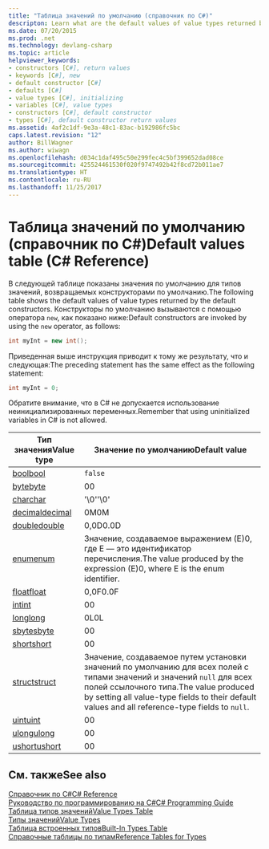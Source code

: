 ```yaml
---
title: "Таблица значений по умолчанию (справочник по C#)"
descripton: Learn what are the default values of value types returned by the default constructors.
ms.date: 07/20/2015
ms.prod: .net
ms.technology: devlang-csharp
ms.topic: article
helpviewer_keywords:
- constructors [C#], return values
- keywords [C#], new
- default constructor [C#]
- defaults [C#]
- value types [C#], initializing
- variables [C#], value types
- constructors [C#], default constructor
- types [C#], default constructor return values
ms.assetid: 4af2c1df-9e3a-48c1-83ac-b192986fc5bc
caps.latest.revision: "12"
author: BillWagner
ms.author: wiwagn
ms.openlocfilehash: d034c1daf495c50e299fec4c5bf399652dad08ce
ms.sourcegitcommit: 425524461530f020f9747492b42f8cd72b011ae7
ms.translationtype: HT
ms.contentlocale: ru-RU
ms.lasthandoff: 11/25/2017
---
```

# <a name="default-values-table-c-reference"></a><span data-ttu-id="9c473-102">Таблица значений по умолчанию (справочник по C#)</span><span class="sxs-lookup"><span data-stu-id="9c473-102">Default values table (C# Reference)</span></span>
<span data-ttu-id="9c473-103">В следующей таблице показаны значения по умолчанию для типов значений, возвращаемых конструкторами по умолчанию.</span><span class="sxs-lookup"><span data-stu-id="9c473-103">The following table shows the default values of value types returned by the default constructors.</span></span> <span data-ttu-id="9c473-104">Конструкторы по умолчанию вызываются с помощью оператора `new`, как показано ниже:</span><span class="sxs-lookup"><span data-stu-id="9c473-104">Default constructors are invoked by using the `new` operator, as follows:</span></span>

```csharp
int myInt = new int();
```

<span data-ttu-id="9c473-105">Приведенная выше инструкция приводит к тому же результату, что и следующая:</span><span class="sxs-lookup"><span data-stu-id="9c473-105">The preceding statement has the same effect as the following statement:</span></span>

```csharp
int myInt = 0;
```

<span data-ttu-id="9c473-106">Обратите внимание, что в C# не допускается использование неинициализированных переменных.</span><span class="sxs-lookup"><span data-stu-id="9c473-106">Remember that using uninitialized variables in C# is not allowed.</span></span>

|<span data-ttu-id="9c473-107">Тип значения</span><span class="sxs-lookup"><span data-stu-id="9c473-107">Value type</span></span>|<span data-ttu-id="9c473-108">Значение по умолчанию</span><span class="sxs-lookup"><span data-stu-id="9c473-108">Default value</span></span>|
|----------------|-------------------|
|[<span data-ttu-id="9c473-109">bool</span><span class="sxs-lookup"><span data-stu-id="9c473-109">bool</span></span>](../../../csharp/language-reference/keywords/bool.md)|`false`|
|[<span data-ttu-id="9c473-110">byte</span><span class="sxs-lookup"><span data-stu-id="9c473-110">byte</span></span>](../../../csharp/language-reference/keywords/byte.md)|<span data-ttu-id="9c473-111">0</span><span class="sxs-lookup"><span data-stu-id="9c473-111">0</span></span>|
|[<span data-ttu-id="9c473-112">char</span><span class="sxs-lookup"><span data-stu-id="9c473-112">char</span></span>](../../../csharp/language-reference/keywords/char.md)|<span data-ttu-id="9c473-113">'\0'</span><span class="sxs-lookup"><span data-stu-id="9c473-113">'\0'</span></span>|
|[<span data-ttu-id="9c473-114">decimal</span><span class="sxs-lookup"><span data-stu-id="9c473-114">decimal</span></span>](../../../csharp/language-reference/keywords/decimal.md)|<span data-ttu-id="9c473-115">0M</span><span class="sxs-lookup"><span data-stu-id="9c473-115">0M</span></span>|
|[<span data-ttu-id="9c473-116">double</span><span class="sxs-lookup"><span data-stu-id="9c473-116">double</span></span>](../../../csharp/language-reference/keywords/double.md)|<span data-ttu-id="9c473-117">0,0D</span><span class="sxs-lookup"><span data-stu-id="9c473-117">0.0D</span></span>|
|[<span data-ttu-id="9c473-118">enum</span><span class="sxs-lookup"><span data-stu-id="9c473-118">enum</span></span>](../../../csharp/language-reference/keywords/enum.md)|<span data-ttu-id="9c473-119">Значение, создаваемое выражением (E)0, где E — это идентификатор перечисления.</span><span class="sxs-lookup"><span data-stu-id="9c473-119">The value produced by the expression (E)0, where E is the enum identifier.</span></span>|
|[<span data-ttu-id="9c473-120">float</span><span class="sxs-lookup"><span data-stu-id="9c473-120">float</span></span>](../../../csharp/language-reference/keywords/float.md)|<span data-ttu-id="9c473-121">0,0F</span><span class="sxs-lookup"><span data-stu-id="9c473-121">0.0F</span></span>|
|[<span data-ttu-id="9c473-122">int</span><span class="sxs-lookup"><span data-stu-id="9c473-122">int</span></span>](../../../csharp/language-reference/keywords/int.md)|<span data-ttu-id="9c473-123">0</span><span class="sxs-lookup"><span data-stu-id="9c473-123">0</span></span>|
|[<span data-ttu-id="9c473-124">long</span><span class="sxs-lookup"><span data-stu-id="9c473-124">long</span></span>](../../../csharp/language-reference/keywords/long.md)|<span data-ttu-id="9c473-125">0L</span><span class="sxs-lookup"><span data-stu-id="9c473-125">0L</span></span>|
|[<span data-ttu-id="9c473-126">sbyte</span><span class="sxs-lookup"><span data-stu-id="9c473-126">sbyte</span></span>](../../../csharp/language-reference/keywords/sbyte.md)|<span data-ttu-id="9c473-127">0</span><span class="sxs-lookup"><span data-stu-id="9c473-127">0</span></span>|
|[<span data-ttu-id="9c473-128">short</span><span class="sxs-lookup"><span data-stu-id="9c473-128">short</span></span>](../../../csharp/language-reference/keywords/short.md)|<span data-ttu-id="9c473-129">0</span><span class="sxs-lookup"><span data-stu-id="9c473-129">0</span></span>|
|[<span data-ttu-id="9c473-130">struct</span><span class="sxs-lookup"><span data-stu-id="9c473-130">struct</span></span>](../../../csharp/language-reference/keywords/struct.md)|<span data-ttu-id="9c473-131">Значение, создаваемое путем установки значений по умолчанию для всех полей с типами значений и значений `null` для всех полей ссылочного типа.</span><span class="sxs-lookup"><span data-stu-id="9c473-131">The value produced by setting all value-type fields to their default values and all reference-type fields to `null`.</span></span>|
|[<span data-ttu-id="9c473-132">uint</span><span class="sxs-lookup"><span data-stu-id="9c473-132">uint</span></span>](../../../csharp/language-reference/keywords/uint.md)|<span data-ttu-id="9c473-133">0</span><span class="sxs-lookup"><span data-stu-id="9c473-133">0</span></span>|
|[<span data-ttu-id="9c473-134">ulong</span><span class="sxs-lookup"><span data-stu-id="9c473-134">ulong</span></span>](../../../csharp/language-reference/keywords/ulong.md)|<span data-ttu-id="9c473-135">0</span><span class="sxs-lookup"><span data-stu-id="9c473-135">0</span></span>|
|[<span data-ttu-id="9c473-136">ushort</span><span class="sxs-lookup"><span data-stu-id="9c473-136">ushort</span></span>](../../../csharp/language-reference/keywords/ushort.md)|<span data-ttu-id="9c473-137">0</span><span class="sxs-lookup"><span data-stu-id="9c473-137">0</span></span>|

## <a name="see-also"></a><span data-ttu-id="9c473-138">См. также</span><span class="sxs-lookup"><span data-stu-id="9c473-138">See also</span></span>
 [<span data-ttu-id="9c473-139">Справочник по C#</span><span class="sxs-lookup"><span data-stu-id="9c473-139">C# Reference</span></span>](../../../csharp/language-reference/index.md)  
 [<span data-ttu-id="9c473-140">Руководство по программированию на C#</span><span class="sxs-lookup"><span data-stu-id="9c473-140">C# Programming Guide</span></span>](../../../csharp/programming-guide/index.md)  
 [<span data-ttu-id="9c473-141">Таблица типов значений</span><span class="sxs-lookup"><span data-stu-id="9c473-141">Value Types Table</span></span>](../../../csharp/language-reference/keywords/value-types-table.md)  
 [<span data-ttu-id="9c473-142">Типы значений</span><span class="sxs-lookup"><span data-stu-id="9c473-142">Value Types</span></span>](../../../csharp/language-reference/keywords/value-types.md)  
 [<span data-ttu-id="9c473-143">Таблица встроенных типов</span><span class="sxs-lookup"><span data-stu-id="9c473-143">Built-In Types Table</span></span>](../../../csharp/language-reference/keywords/built-in-types-table.md)  
 [<span data-ttu-id="9c473-144">Справочные таблицы по типам</span><span class="sxs-lookup"><span data-stu-id="9c473-144">Reference Tables for Types</span></span>](../../../csharp/language-reference/keywords/reference-tables-for-types.md)
